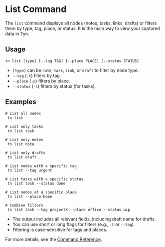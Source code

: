 # List Command

The `list` command displays all nodes (notes, tasks, links, drafts) or filters them by type, tag, place, or status. It is the main way to view your captured data in Tyn.

## Usage

```
tn list [type] [--tag TAG] [--place PLACE] [--status STATUS]
```

- `[type]` can be `note`, `task`, `link`, or `draft` to filter by node type.
- `--tag` (`-t`) filters by tag.
- `--place` (`-p`) filters by place.
- `--status` (`-s`) filters by status (for tasks).

## Examples

```
# List all nodes
 tn list

# List only tasks
 tn list task

# List only notes
 tn list note

# List only drafts
 tn list draft

# List nodes with a specific tag
 tn list --tag urgent

# List tasks with a specific status
 tn list task --status done

# List nodes at a specific place
 tn list --place home

# Combine filters
 tn list task --tag projectX --place office --status wip
```

- The output includes all relevant fields, including draft name for drafts.
- You can use short or long flags for filters (e.g., `-t` or `--tag`).
- Filtering is case-sensitive for tags and places.

For more details, see the [Command Reference](index.md).

